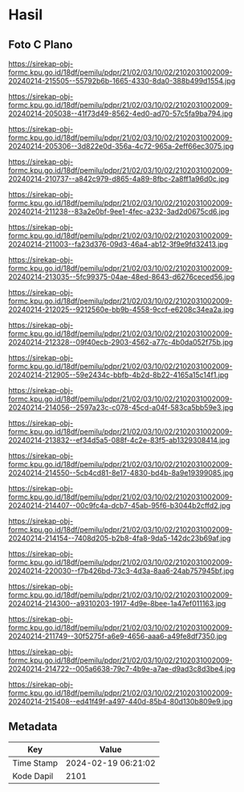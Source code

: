 # Hasil

## Foto C Plano

https://sirekap-obj-formc.kpu.go.id/18df/pemilu/pdpr/21/02/03/10/02/2102031002009-20240214-215505--55792b6b-1665-4330-8da0-388b499d1554.jpg

https://sirekap-obj-formc.kpu.go.id/18df/pemilu/pdpr/21/02/03/10/02/2102031002009-20240214-205038--41f73d49-8562-4ed0-ad70-57c5fa9ba794.jpg

https://sirekap-obj-formc.kpu.go.id/18df/pemilu/pdpr/21/02/03/10/02/2102031002009-20240214-205306--3d822e0d-356a-4c72-965a-2eff66ec3075.jpg

https://sirekap-obj-formc.kpu.go.id/18df/pemilu/pdpr/21/02/03/10/02/2102031002009-20240214-210737--a842c979-d865-4a89-8fbc-2a8ff1a96d0c.jpg

https://sirekap-obj-formc.kpu.go.id/18df/pemilu/pdpr/21/02/03/10/02/2102031002009-20240214-211238--83a2e0bf-9ee1-4fec-a232-3ad2d0675cd6.jpg

https://sirekap-obj-formc.kpu.go.id/18df/pemilu/pdpr/21/02/03/10/02/2102031002009-20240214-211003--fa23d376-09d3-46a4-ab12-3f9e9fd32413.jpg

https://sirekap-obj-formc.kpu.go.id/18df/pemilu/pdpr/21/02/03/10/02/2102031002009-20240214-213035--5fc99375-04ae-48ed-8643-d6276ceced56.jpg

https://sirekap-obj-formc.kpu.go.id/18df/pemilu/pdpr/21/02/03/10/02/2102031002009-20240214-212025--9212560e-bb9b-4558-9ccf-e6208c34ea2a.jpg

https://sirekap-obj-formc.kpu.go.id/18df/pemilu/pdpr/21/02/03/10/02/2102031002009-20240214-212328--09f40ecb-2903-4562-a77c-4b0da052f75b.jpg

https://sirekap-obj-formc.kpu.go.id/18df/pemilu/pdpr/21/02/03/10/02/2102031002009-20240214-212905--59e2434c-bbfb-4b2d-8b22-4165a15c14f1.jpg

https://sirekap-obj-formc.kpu.go.id/18df/pemilu/pdpr/21/02/03/10/02/2102031002009-20240214-214056--2597a23c-c078-45cd-a04f-583ca5bb59e3.jpg

https://sirekap-obj-formc.kpu.go.id/18df/pemilu/pdpr/21/02/03/10/02/2102031002009-20240214-213832--ef34d5a5-088f-4c2e-83f5-ab1329308414.jpg

https://sirekap-obj-formc.kpu.go.id/18df/pemilu/pdpr/21/02/03/10/02/2102031002009-20240214-214550--5cb4cd81-8e17-4830-bd4b-8a9e19399085.jpg

https://sirekap-obj-formc.kpu.go.id/18df/pemilu/pdpr/21/02/03/10/02/2102031002009-20240214-214407--00c9fc4a-dcb7-45ab-95f6-b3044b2cffd2.jpg

https://sirekap-obj-formc.kpu.go.id/18df/pemilu/pdpr/21/02/03/10/02/2102031002009-20240214-214154--7408d205-b2b8-4fa8-9da5-142dc23b69af.jpg

https://sirekap-obj-formc.kpu.go.id/18df/pemilu/pdpr/21/02/03/10/02/2102031002009-20240214-220030--f7b426bd-73c3-4d3a-8aa6-24ab757945bf.jpg

https://sirekap-obj-formc.kpu.go.id/18df/pemilu/pdpr/21/02/03/10/02/2102031002009-20240214-214300--a9310203-1917-4d9e-8bee-1a47ef011163.jpg

https://sirekap-obj-formc.kpu.go.id/18df/pemilu/pdpr/21/02/03/10/02/2102031002009-20240214-211749--30f5275f-a6e9-4656-aaa6-a49fe8df7350.jpg

https://sirekap-obj-formc.kpu.go.id/18df/pemilu/pdpr/21/02/03/10/02/2102031002009-20240214-214722--005a6638-79c7-4b9e-a7ae-d9ad3c8d3be4.jpg

https://sirekap-obj-formc.kpu.go.id/18df/pemilu/pdpr/21/02/03/10/02/2102031002009-20240214-215408--ed41f49f-a497-440d-85b4-80d130b809e9.jpg


## Metadata

| Key        | Value               |
| ---------- | ------------------- |
| Time Stamp | 2024-02-19 06:21:02 |
| Kode Dapil | 2101                |



